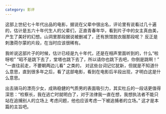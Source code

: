 ```yaml
---
category: 影评
---
```


这部上世纪七十年代出品的电影，据说在父辈中很出名，评论里有说看过几十遍的，估计是五六十年代生人的父辈们，正直青春年华，看到片子中的女主真由美，
产生了美好的幻想。山洞里那段据说被删减了，还有旅馆脱衣服那段呢？ 反正是刺激荷尔蒙的片段，在当时应该很稀有。

我听说这部片子的时候，估计已经是九十年代，还是在相声里面听到的，什么“啦呀啦” “昭不是跳下去了，堂塔也跳下去了，所以请你也跳下去吧，你倒是跳啊！” "一直往前走，不要朝两边儿看" 之类的，
对这些台词记忆犹新，但就是不知道什么意思，直到很多年之后，看了这部电影，看到在电影后半段出现，才明白这是什么意思。

出去骑马的漂亮少女，成熟稳健的气质男的表面吸引力，其实杜丘的一段话更值得深思：“检察长，我在逃亡时就明白了，对于法律我一直在想，我想执法者不能只站在追捕别人的立场上
考虑问题，他也应该考虑一下被追捕者的立场。”   这才是本篇的主旨吧。
